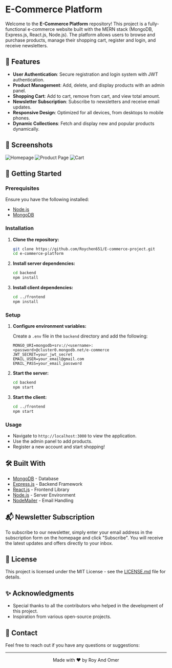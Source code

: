 # E-Commerce Platform

Welcome to the **E-Commerce Platform** repository! 
This project is a fully-functional e-commerce website built with the MERN stack (MongoDB, Express.js, React.js, Node.js).
The platform allows users to browse and purchase products, manage their shopping cart, register and login, and receive newsletters.

## 🌟 Features

- **User Authentication**: Secure registration and login system with JWT authentication.
- **Product Management**: Add, delete, and display products with an admin panel.
- **Shopping Cart**: Add to cart, remove from cart, and view total amount.
- **Newsletter Subscription**: Subscribe to newsletters and receive email updates.
- **Responsive Design**: Optimized for all devices, from desktops to mobile phones.
- **Dynamic Collections**: Fetch and display new and popular products dynamically.

## 📸 Screenshots

![Homepage](./screenshots/homepage.png)
![Product Page](./screenshots/product_page.png)
![Cart](./screenshots/cart.png)

## 🚀 Getting Started

### Prerequisites

Ensure you have the following installed:
- [Node.js](https://nodejs.org/)
- [MongoDB](https://www.mongodb.com/)

### Installation

1. **Clone the repository:**

    ```bash
    git clone https://github.com/Roychen651/E-commerce-project.git
    cd e-commerce-platform
    ```

2. **Install server dependencies:**

    ```bash
    cd backend
    npm install
    ```

3. **Install client dependencies:**

    ```bash
    cd ../frontend
    npm install
    ```

### Setup

1. **Configure environment variables:**

    Create a `.env` file in the `backend` directory and add the following:

    ```env
    MONGO_URI=mongodb+srv://<username>:<password>@cluster0.mongodb.net/e-commerce
    JWT_SECRET=your_jwt_secret
    EMAIL_USER=your_email@gmail.com
    EMAIL_PASS=your_email_password
    ```

2. **Start the server:**

    ```bash
    cd backend
    npm start
    ```

3. **Start the client:**

    ```bash
    cd ../frontend
    npm start
    ```

### Usage

- Navigate to `http://localhost:3000` to view the application.
- Use the admin panel to add products.
- Register a new account and start shopping!

## 🛠️ Built With

- [MongoDB](https://www.mongodb.com/) - Database
- [Express.js](https://expressjs.com/) - Backend Framework
- [React.js](https://reactjs.org/) - Frontend Library
- [Node.js](https://nodejs.org/) - Server Environment
- [NodeMailer](https://nodemailer.com/about/) - Email Handling

## 📬 Newsletter Subscription

To subscribe to our newsletter, simply enter your email address in the subscription form on the homepage and click "Subscribe". You will receive the latest updates and offers directly to your inbox.

## 📄 License

This project is licensed under the MIT License - see the [LICENSE.md](LICENSE.md) file for details.

## ✨ Acknowledgments

- Special thanks to all the contributors who helped in the development of this project.
- Inspiration from various open-source projects.

## 📧 Contact

Feel free to reach out if you have any questions or suggestions:


---

<p align="center">
    Made with ❤️ by Roy And Omer
</p>
